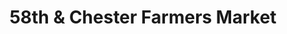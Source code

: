 ---
title: "58th & Chester Farmers Market"
url: /philadelphia/58th-und-chester-farmers-market/
shop: Hofladen
---